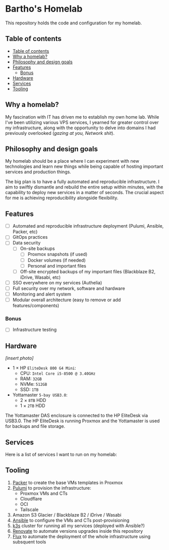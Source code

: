 # Bartho's Homelab

This repository holds the code and configuration for my homelab.

## Table of contents

- [Table of contents](#table-of-contents)
- [Why a homelab?](#why-a-homelab)
- [Philosophy and design goals](#philosophy-and-design-goals)
- [Features](#features)
  - [Bonus](#bonus)
- [Hardware](#hardware)
- [Services](#services)
- [Tooling](#tooling)


## Why a homelab?

My fascination with IT has driven me to establish my own home lab. While I've been utilizing various VPS services, I yearned for greater control over my infrastructure, along with the opportunity to delve into domains I had previously overlooked (*gazing at you, Network shit*).

## Philosophy and design goals

My homelab should be a place where I can experiment with new technologies and learn new things while being capable of hosting important services and production things.

The big plan is to have a fully automated and reproducible infrastructure. I aim to swiftly dismantle and rebuild the entire setup within minutes, with the capability to deploy new services in a matter of seconds. The crucial aspect for me is achieving reproducibility alongside flexibility.

## Features

- [ ] Automated and reproducible infrastructure deployment (Pulumi, Ansible, Packer, etc)
- [ ] GitOps practices
- [ ] Data security
  - [ ] On-site backups
    - [ ] Proxmox snapshots (if used)
    - [ ] Docker volumes (if needed)
    - [ ] Personal and important files
  - [ ] Off-site encrypted backups of my important files (Blackblaze B2, iDrive, Wasabi, etc)
- [ ] SSO everywhere on my services (Authelia)
- [ ] Full security over my network, software and hardware
- [ ] Monitoring and alert system
- [ ] Modular overall architecture (easy to remove or add features/components)

### Bonus
- [ ] Infrastructure testing

## Hardware

*[insert photo]*

- 1 × HP `EliteDesk 800 G4 Mini`:
    - CPU: `Intel Core i5-8500 @ 3.40GHz`
    - RAM: `32GB`
    - NVMe: `512GB`
    - SSD: `1TB`
- Yottamaster `5-bay USB3.0`:
    - 2 × `8TB` HDD
    - 1 × `2TB` HDD

The Yottamaster DAS enclosure is connected to the HP EliteDesk via USB3.0. The HP EliteDesk is running Proxmox and the Yottamaster is used for backups and file storage.

## Services

Here is a list of services I want to run on my homelab:

## Tooling

1. [Packer](https://www.packer.io/) to create the base VMs templates in Proxmox
2. [Pulumi](https://www.pulumi.com/) to provision the infrastructure:
   - Proxmox VMs and CTs
   - Cloudflare
   - OCI
   - Tailscale
3. Amazon S3 Glacier / Blackblaze B2 / iDrive / Wasabi
4. [Ansible](https://www.ansible.com/) to configure the VMs and CTs post-provisioning
5. [k3s](https://k3s.io/) cluster for running all my services (deployed with Ansible?)
6.  [Renovate](https://www.whitesourcesoftware.com/free-developer-tools/renovate/) to automate versions upgrades inside this repository
7.  [Flux](https://fluxcd.io/) to automate the deployment of the whole infrastructure using subsquent tools